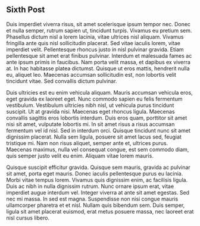 ## Sixth Post

 Duis imperdiet viverra risus, sit amet scelerisque ipsum tempor nec. Donec et nulla semper, rutrum sapien ut, tincidunt turpis. Vivamus eu pretium sem. Phasellus dictum nisl a lorem lacinia, vitae ultrices nisl aliquam. Vivamus fringilla ante quis nisl sollicitudin placerat. Sed vitae iaculis lorem, vitae imperdiet velit. Pellentesque rhoncus justo in nisl pulvinar gravida. Etiam pellentesque sit amet erat finibus pulvinar. Interdum et malesuada fames ac ante ipsum primis in faucibus. Nam porta velit massa, et dapibus ex viverra at. In hac habitasse platea dictumst. Quisque ut eros mattis, hendrerit nulla eu, aliquet leo. Maecenas accumsan sollicitudin est, non lobortis velit tincidunt vitae. Sed convallis dictum pulvinar.

Duis ultricies est eu enim vehicula aliquam. Mauris accumsan vehicula eros, eget gravida ex laoreet eget. Nunc commodo sapien eu felis fermentum vestibulum. Vestibulum ultricies nibh nisl, ut vehicula purus tincidunt suscipit. Ut at gravida nisi. Maecenas eget rhoncus ligula. Maecenas convallis sagittis eros lobortis interdum. Duis eros quam, porttitor sit amet nisi sit amet, vulputate lobortis mi. In sit amet risus a risus accumsan fermentum vel id nisl. Sed in interdum orci. Quisque tincidunt nunc sit amet dignissim placerat. Nulla sem ligula, posuere sit amet lacus sed, feugiat tristique mi. Nam non risus aliquet, semper ante et, ultrices purus. Maecenas maximus, nulla vel consequat congue, est sem commodo diam, quis semper justo velit eu enim. Aliquam vitae lorem mauris.

Quisque suscipit efficitur gravida. Quisque sem mauris, gravida ac pulvinar sit amet, porta eget mauris. Donec iaculis pellentesque purus eu lacinia. Morbi vitae tempus lorem. Vivamus quis dignissim enim, ac facilisis ligula. Duis ac nibh in nulla dignissim rutrum. Nunc ornare ipsum erat, vitae imperdiet augue interdum vel. Integer viverra at ante sit amet egestas. Sed nec mi massa. In sed est magna. Suspendisse non nisi congue mauris ullamcorper pharetra et et nisl. Nullam quis bibendum sem. Duis semper, ligula sit amet placerat euismod, erat metus posuere massa, nec laoreet erat nisl cursus libero. 
